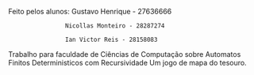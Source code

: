 
Feito pelos alunos: 
                    Gustavo Henrique - 27636666

                    Nicollas Monteiro - 28287274

                    Ian Victor Reis - 28158083

Trabalho para faculdade de Ciências de Computação sobre Automatos Finitos Deterministicos com Recursividade 
Um jogo de mapa do tesouro. 
